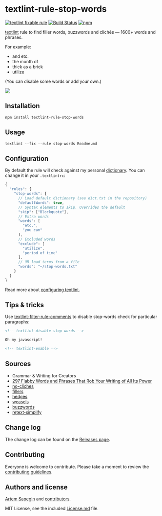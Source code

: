 # textlint-rule-stop-words

[![textlint fixable rule](https://img.shields.io/badge/textlint-fixable-green.svg?style=social)](https://textlint.github.io/)
[![Build Status](https://travis-ci.org/sapegin/textlint-rule-stop-words.svg)](https://travis-ci.org/sapegin/textlint-rule-stop-words)
[![npm](https://img.shields.io/npm/v/textlint-rule-stop-words.svg)](https://www.npmjs.com/package/textlint-rule-stop-words)

[textlint](https://github.com/textlint/textlint) rule to find filler words, buzzwords and clichés — 1600+ words and phrases.

For example:

* and etc.
* the month of
* thick as a brick
* utilize

(You can disable some words or add your own.)

![](https://d3vv6lp55qjaqc.cloudfront.net/items/2P3W3w0d1N0K421H333m/textlint-rule-stop-words.png)

## Installation

```shell
npm install textlint-rule-stop-words
```

## Usage

```shell
textlint --fix --rule stop-words Readme.md
```

## Configuration

By default the rule will check against my personal [dictionary](./dict.txt). You can change it in your `.textlintrc`:

```js
{
  "rules": {
    "stop-words": {
      // Load default dictionary (see dict.txt in the repository)
      "defaultWords": true,
      // Syntax elements to skip. Overrides the default
      "skip": ["Blockquote"],
      // Extra words
      "words": [
        "etc.",
        "you can"
      ],
      // Excluded words
      "exclude": [
        "utilize",
        "period of time"
      ],
      // OR load terms from a file
      "words": "~/stop-words.txt"
    }
  }
}
```

Read more about [configuring textlint](https://github.com/textlint/textlint/blob/master/docs/configuring.md).

## Tips & tricks

Use [textlint-filter-rule-comments](https://github.com/textlint/textlint-filter-rule-comments) to disable stop-words check for particular paragraphs:

```markdown
<!-- textlint-disable stop-words -->

Oh my javascript!

<!-- textlint-enable -->
```

## Sources

* Grammar & Writing for Creators
* [297 Flabby Words and Phrases That Rob Your Writing of All Its Power](https://smartblogger.com/weak-writing/)
* [no-cliches](https://github.com/dunckr/no-cliches/)
* [fillers](https://github.com/wooorm/fillers/)
* [hedges](https://github.com/wooorm/hedges/)
* [weasels](https://github.com/wooorm/weasels/)
* [buzzwords](https://github.com/wooorm/buzzwords/)
* [retext-simplify](https://github.com/wooorm/retext-simplify/)

## Change log

The change log can be found on the [Releases page](https://github.com/sapegin/textlint-rule-stop-words/releases).

## Contributing

Everyone is welcome to contribute. Please take a moment to review the [contributing guidelines](Contributing.md).

## Authors and license

[Artem Sapegin](http://sapegin.me) and [contributors](https://github.com/sapegin/textlint-rule-stop-words/graphs/contributors).

MIT License, see the included [License.md](License.md) file.
